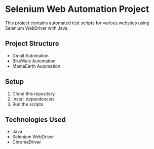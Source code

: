# Selenium Web Automation Project

This project contains automated test scripts for various websites using Selenium WebDriver with Java.

## Project Structure
- Gmail Automation
- BikeWale Automation  
- MamaEarth Automation

## Setup
1. Clone this repository
2. Install dependencies
3. Run the scripts

## Technologies Used
- Java
- Selenium WebDriver
- ChromeDriver
